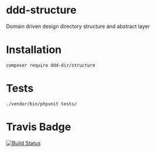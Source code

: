 # ddd-structure
Domain driven design directory structure and abstract layer


# Installation

`composer require ddd-dir/structure`


# Tests

`./vendor/bin/phpunit tests/`


# Travis Badge 

[![Build Status](https://travis-ci.org/MohamedFawzy/ddd-structure.svg?branch=master)](https://travis-ci.org/MohamedFawzy/ddd-structure)